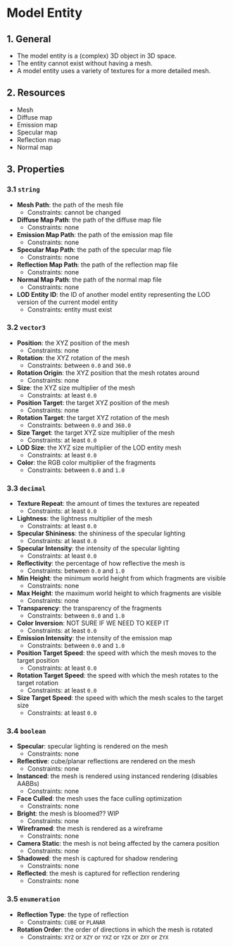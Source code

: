 # Model Entity

## 1. General

- The model entity is a (complex) 3D object in 3D space.
- The entity cannot exist without having a mesh.
- A model entity uses a variety of textures for a more detailed mesh.

## 2. Resources

- Mesh
- Diffuse map
- Emission map
- Specular map
- Reflection map
- Normal map

## 3. Properties

### 3.1 `string`

- **Mesh Path**: the path of the mesh file
  - Constraints: cannot be changed
- **Diffuse Map Path**: the path of the diffuse map file
  - Constraints: none
- **Emission Map Path**: the path of the emission map file
  - Constraints: none
- **Specular Map Path**: the path of the specular map file
  - Constraints: none
- **Reflection Map Path**: the path of the reflection map file
  - Constraints: none
- **Normal Map Path**: the path of the normal map file
  - Constraints: none
- **LOD Entity ID**: the ID of another model entity representing the LOD version of the current model entity
  - Constraints: entity must exist

### 3.2 `vector3`

- **Position**: the XYZ position of the mesh
  - Constraints: none
- **Rotation**: the XYZ rotation of the mesh
  - Constraints: between `0.0` and `360.0`
- **Rotation Origin**: the XYZ position that the mesh rotates around
  - Constraints: none
- **Size**: the XYZ size multiplier of the mesh
  - Constraints: at least `0.0`
- **Position Target**: the target XYZ position of the mesh
  - Constraints: none
- **Rotation Target**: the target XYZ rotation of the mesh
  - Constraints: between `0.0` and `360.0`
- **Size Target**: the target XYZ size multiplier of the mesh
  - Constraints: at least `0.0`
- **LOD Size**: the XYZ size multiplier of the LOD entity mesh
  - Constraints: at least `0.0`
- **Color**: the RGB color multiplier of the fragments
  - Constraints: between `0.0` and `1.0`

### 3.3 `decimal`

- **Texture Repeat**: the amount of times the textures are repeated
  - Constraints: at least `0.0`
- **Lightness**: the lightness multiplier of the mesh
  - Constraints: at least `0.0`
- **Specular Shininess**: the shininess of the specular lighting
  - Constraints: at least `0.0`
- **Specular Intensity**: the intensity of the specular lighting
  - Constraints: at least `0.0`
- **Reflectivity**: the percentage of how reflective the mesh is
  - Constraints: between `0.0` and `1.0`
- **Min Height**: the minimum world height from which fragments are visible
  - Constraints: none
- **Max Height**: the maximum world height to which fragments are visible
  - Constraints: none
- **Transparency**: the transparency of the fragments
  - Constraints: between `0.0` and `1.0`
- **Color Inversion**: NOT SURE IF WE NEED TO KEEP IT
  - Constraints: at least `0.0`
- **Emission Intensity**: the intensity of the emission map
  - Constraints: between `0.0` and `1.0`
- **Position Target Speed**: the speed with which the mesh moves to the target position
  - Constraints: at least `0.0`
- **Rotation Target Speed**: the speed with which the mesh rotates to the target rotation
  - Constraints: at least `0.0`
- **Size Target Speed**: the speed with which the mesh scales to the target size
  - Constraints: at least `0.0`

### 3.4 `boolean`

- **Specular**: specular lighting is rendered on the mesh
  - Constraints: none
- **Reflective**: cube/planar reflections are rendered on the mesh
  - Constraints: none
- **Instanced**: the mesh is rendered using instanced rendering (disables AABBs)
  - Constraints: none
- **Face Culled**: the mesh uses the face culling optimization
  - Constraints: none
- **Bright**: the mesh is bloomed?? WIP
  - Constraints: none
- **Wireframed**: the mesh is rendered as a wireframe
  - Constraints: none
- **Camera Static**: the mesh is not being affected by the camera position
  - Constraints: none
- **Shadowed**: the mesh is captured for shadow rendering
  - Constraints: none
- **Reflected**: the mesh is captured for reflection rendering
  - Constraints: none

### 3.5 `enumeration`

- **Reflection Type**: the type of reflection
  - Constraints: `CUBE` or `PLANAR`
- **Rotation Order**: the order of directions in which the mesh is rotated
  - Constraints: `XYZ` or `XZY` or `YXZ` or `YZX` or `ZXY` or `ZYX`
